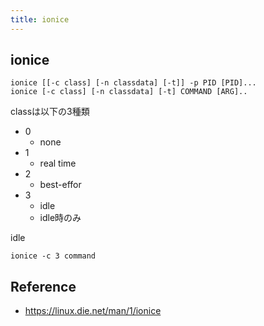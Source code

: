 ```yaml
---
title: ionice
---
```


## ionice


```
ionice [[-c class] [-n classdata] [-t]] -p PID [PID]...
ionice [-c class] [-n classdata] [-t] COMMAND [ARG]..
```

classは以下の3種類

* 0
    * none
* 1
    * real time
* 2
    * best-effor
* 3
    * idle
    * idle時のみ

idle

```
ionice -c 3 command
```

## Reference
* https://linux.die.net/man/1/ionice
